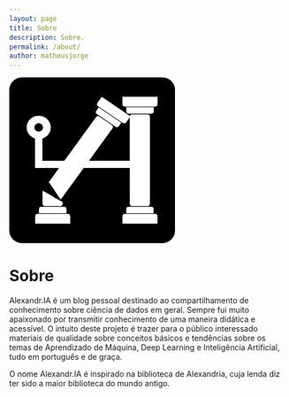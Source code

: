 ```yaml
---
layout: page
title: Sobre
description: Sobre.
permalink: /about/
author: matheusjorge
---
```


<img src="/assets/img/icons/largetile.png" alt="Matheus Jorge" width="300">

# Sobre

Alexandr.IA é um blog pessoal destinado ao compartilhamento de conhecimento sobre ciência de dados em geral. Sempre fui muito apaixonado por transmitir conhecimento de uma maneira didática e acessível. O intuito deste projeto é trazer para o público interessado materiais de qualidade sobre conceitos básicos e tendências sobre os temas de Aprendizado de Máquina, Deep Learning e Inteligência Artificial, tudo em português e de graça.

O nome Alexandr.IA é inspirado na biblioteca de Alexandria, cuja lenda diz ter sido a maior biblioteca do mundo antigo.
